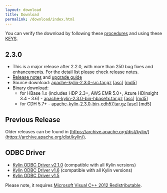 ```yaml
---
layout: download
title: Download
permalink: /download/index.html
---
```


You can verify the download by following these [procedures](https://www.apache.org/info/verification.html) and using these [KEYS](https://kylin.apache.org/KEYS).

## 2.3.0
- This is a major release after 2.2.0, with more than 250 bug fixes and enhancements. For the detail list please check release notes. 
- [Release notes](/docs23/release_notes.html) and [upgrade guide](/docs23/howto/howto_upgrade.html)
- Source download: [apache-kylin-2.3.0-src.tar.gz](http://www.apache.org/dyn/closer.cgi/kylin/apache-kylin-2.3.0/apache-kylin-2.3.0-src.tar.gz) \[[asc](https://www.apache.org/dist/kylin/apache-kylin-2.3.0/apache-kylin-2.3.0-src.tar.gz.asc)\] \[[md5](https://www.apache.org/dist/kylin/apache-kylin-2.3.0/apache-kylin-2.3.0-src.tar.gz.md5)\]
- Binary download:
  - for HBase 1.x (includes HDP 2.3+, AWS EMR 5.0+, Azure HDInsight 3.4 - 3.6) - [apache-kylin-2.3.0-bin-hbase1x.tar.gz](http://www.apache.org/dyn/closer.cgi/kylin/apache-kylin-2.3.0/apache-kylin-2.3.0-hbase1x-bin.tar.gz) \[[asc](https://www.apache.org/dist/kylin/apache-kylin-2.3.0/apache-kylin-2.3.0-hbase1x-bin.tar.gz.asc)\] \[[md5](https://www.apache.org/dist/kylin/apache-kylin-2.3.0/apache-kylin-2.3.0-hbase1x-bin.tar.gz.md5)\]
  - for CDH 5.7+ - [apache-kylin-2.3.0-bin-cdh57.tar.gz](http://www.apache.org/dyn/closer.cgi/kylin/apache-kylin-2.3.0/apache-kylin-2.3.0-cdh57-bin.tar.gz) \[[asc](https://www.apache.org/dist/kylin/apache-kylin-2.3.0/apache-kylin-2.3.0-cdh57-bin.tar.gz.asc)\] \[[md5](https://www.apache.org/dist/kylin/apache-kylin-2.3.0/apache-kylin-2.3.0-cdh57-bin.tar.gz.md5)\]

## Previous Release

Older releases can be found in [https://archive.apache.org/dist/kylin/](https://archive.apache.org/dist/kylin/).

## ODBC Driver

* [Kylin ODBC Driver v2.1.0](http://kylin.apache.org/download/KylinODBCDriver-2.1.0.zip) (compatible with all Kylin versions)
* [Kylin ODBC Driver v1.6](http://kylin.apache.org/download/KylinODBCDriver-1.6.zip) (compatible with all Kylin versions)
* [Kylin ODBC Driver v1.5](http://kylin.apache.org/download/KylinODBCDriver-1.5.zip)

Please note, it requires [Microsoft Visual C++ 2012 Redistributable](http://www.microsoft.com/en-us/download/details.aspx?id=30679). 

